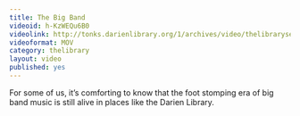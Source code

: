 ```yaml
---
title: The Big Band
videoid: h-KzWEQu6B0
videolink: http://tonks.darienlibrary.org/1/archives/video/thelibraryseries/s01e08-the_big_band.mov
videoformat: MOV
category: thelibrary
layout: video
published: yes
---
```


For some of us, it’s comforting to know that the foot stomping era of big band music is still alive in places like the Darien Library.